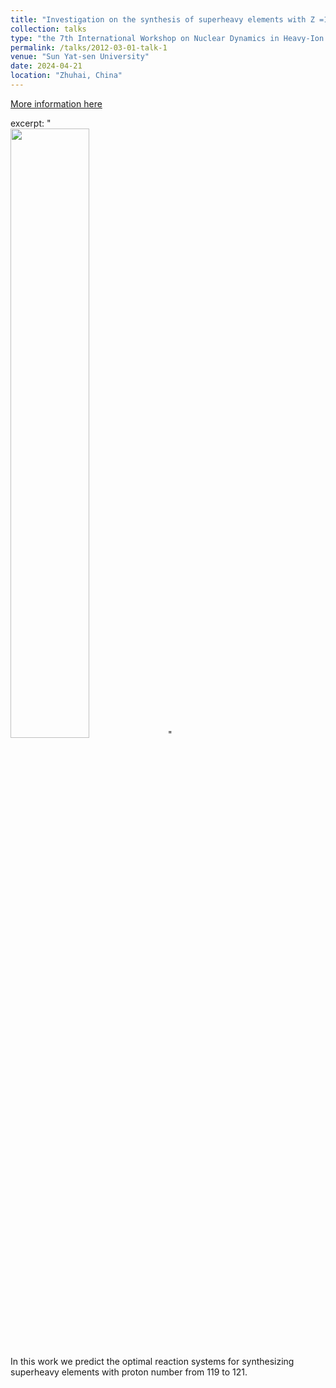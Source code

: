 ```yaml
---
title: "Investigation on the synthesis of superheavy elements with Z =119-121"
collection: talks
type: "the 7th International Workshop on Nuclear Dynamics in Heavy-Ion Reactions (IWND2024)"
permalink: /talks/2012-03-01-talk-1
venue: "Sun Yat-sen University"
date: 2024-04-21
location: "Zhuhai, China"
---
```


[More information here](https://iwnd2024.scievent.com/)

excerpt: "<br/><img src='/images/DSC08703.jpg' style='width:50%;'>"

In this work we predict the optimal reaction systems for synthesizing superheavy elements with proton number from 119 to 121.

